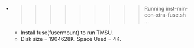 * >>>>>>>>> Running inst-min-con-xtra-fuse.sh ...
  * Install fuse(fusermount) to run TMSU.
  * Disk size = 1904628K. Space Used = 4K.
